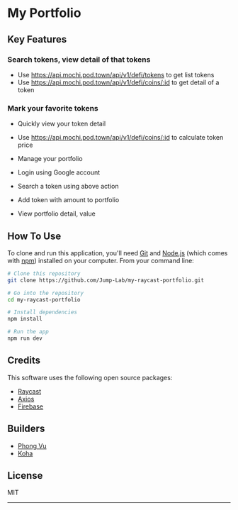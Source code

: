 # My Portfolio

## Key Features
### Search tokens, view detail of that tokens
- Use https://api.mochi.pod.town/api/v1/defi/tokens to get list tokens
- Use https://api.mochi.pod.town/api/v1/defi/coins/:id to get detail of a token

### Mark your favorite tokens
- Quickly view your token detail

- Use https://api.mochi.pod.town/api/v1/defi/coins/:id to calculate token price

- Manage your portfolio

- Login using Google account

- Search a token using above action

- Add token with amount to portfolio

- View portfolio detail, value

## How To Use
To clone and run this application, you'll need [Git](https://git-scm.com) and [Node.js](https://nodejs.org/en/download/) (which comes with [npm](http://npmjs.com)) installed on your computer. From your command line:

```bash
# Clone this repository
git clone https://github.com/Jump-Lab/my-raycast-portfolio.git

# Go into the repository
cd my-raycast-portfolio

# Install dependencies
npm install

# Run the app
npm run dev
```
## Credits
This software uses the following open source packages:
- [Raycast](https://github.com/raycast)
- [Axios](https://axios-http.com/)
- [Firebase](https://github.com/firebase/)

## Builders
- [Phong Vu](https://github.com/PhongVu07)
- [Koha](https://github.com/kohana11)

## License
MIT

---